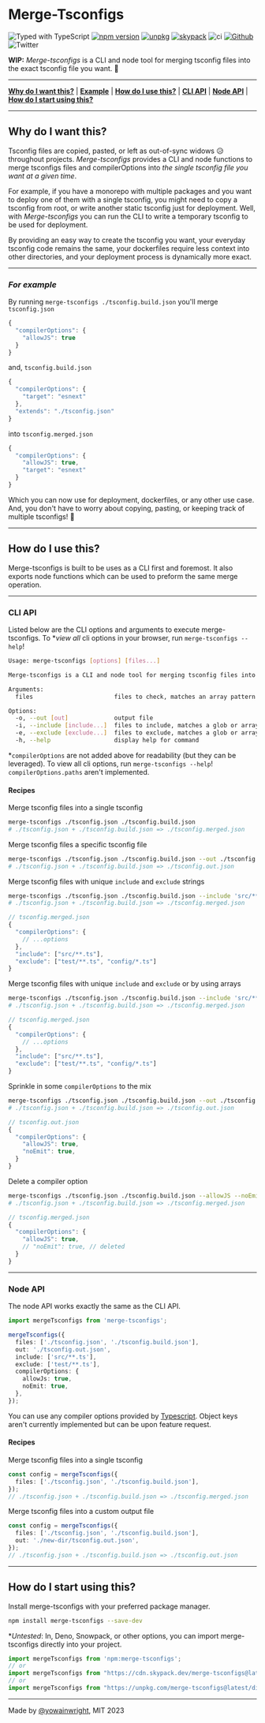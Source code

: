 # Merge-Tsconfigs

![Typed with TypeScript](https://flat.badgen.net/badge/icon/Typed?icon=typescript&label&labelColor=blue&color=555555)
[![npm version](https://badge.fury.io/js/merge-tsconfigs.svg)](https://badge.fury.io/js/merge-tsconfigs)
[![unpkg](https://img.shields.io/badge/unpkg-blue.svg)](https://unpkg.com/merge-tsconfigs@0.1.1/dist/index.js)
[![skypack](https://img.shields.io/badge/skypack-blueviolet.svg)](https://cdn.skypack.dev/merge-tsconfigs?min)
![ci](https://github.com/yowainwright/merge-tsconfigs/actions/workflows/ci.yml/badge.svg)
[![Github](https://badgen.net/badge/icon/github?icon=github&label&color=grey)](https://github.com/yowainwright/merge-tsconfigs)
![Twitter](https://img.shields.io/twitter/url?url=https%3A%2F%2Fgithub.com%2Fyowainwright%2Fmerge-tsconfigs)

**WIP:** _Merge-tsconfigs_ is a CLI and node tool for merging tsconfig files into the exact tsconfig file you want. 💪

---

**[Why do I want this?](#why-do-i-want-this)** | **[Example](#for-example)** | **[How do I use this?](#how-do-i-use-this)** | **[CLI API](#cli-api)** | **[Node API](#node-api)** | **[How do I start using this?](#how-do-i-start-using-this)**

---

## Why do I want this?

Tsconfig files are copied, pasted, or left as out-of-sync widows 😥 throughout projects. _Merge-tsconfigs_ provides a CLI and node functions to merge tsconfigs files and compilerOptions into _the single tsconfig file you want at a given time_.

For example, if you have a monorepo with multiple packages and you want to deploy one of them with a single tsconfig, you might need to copy a tsconfig from root, or write another static tsconfig just for deployment. Well, with _Merge-tsconfigs_ you can run the CLI to write a temporary tsconfig to be used for deployment.

By providing an easy way to create the tsconfig you want, your everyday tsconfig code remains the same, your dockerfiles require less context into other directories, and your deployment process is dynamically more exact.

---

### _For example_

By running `merge-tsconfigs ./tsconfig.build.json` you'll merge `tsconfig.json`
```ts
{
  "compilerOptions": {
    "allowJS": true
  }
}
```

and, `tsconfig.build.json`
```ts
{
  "compilerOptions": {
    "target": "esnext"
  },
  "extends": "./tsconfig.json"
}
```

into `tsconfig.merged.json`
```ts
{
  "compilerOptions": {
    "allowJS": true,
    "target": "esnext"
  }
}
```

Which you can now use for deployment, dockerfiles, or any other use case. And, you don't have to worry about copying, pasting, or keeping track of multiple tsconfigs! 🎉

---

## How do I use this?

Merge-tsconfigs is built to be uses as a CLI first and foremost. It also exports node functions which can be used to preform the same merge operation.

---
### CLI API

Listed below are the CLI options and arguments to execute merge-tsconfigs. To \*_view all_ cli options in your browser, run `merge-tsconfigs --help`!

```sh
Usage: merge-tsconfigs [options] [files...]

Merge-tsconfigs is a CLI and node tool for merging tsconfig files into the exact tsconfig file you want 🛣️

Arguments:
  files                       files to check, matches an array pattern

Options:
  -o, --out [out]             output file
  -i, --include [include...]  files to include, matches a glob or array pattern
  -e, --exclude [exclude...]  files to exclude, matches a glob or array pattern
  -h, --help                  display help for command
```

\*`compilerOptions` are not added above for readability (but they can be leveraged). To view all cli options, run `merge-tsconfigs --help`! `compilerOptions.paths` aren't implemented.

#### Recipes

Merge tsconfig files into a single tsconfig

```sh
merge-tsconfigs ./tsconfig.json ./tsconfig.build.json
# ./tsconfig.json + ./tsconfig.build.json => ./tsconfig.merged.json
```

Merge tsconfig files a specific tsconfig file

```sh
merge-tsconfigs ./tsconfig.json ./tsconfig.build.json --out ./tsconfig.out.json
# ./tsconfig.json + ./tsconfig.build.json => ./tsconfig.out.json
```

Merge tsconfig files with unique `include` and `exclude` strings

```sh
merge-tsconfigs ./tsconfig.json ./tsconfig.build.json --include 'src/**.ts' --exclude 'test/**.ts'
# ./tsconfig.json + ./tsconfig.build.json => ./tsconfig.merged.json
```

```ts
// tsconfig.merged.json
{
  "compilerOptions": {
    // ...options
  },
  "include": ["src/**.ts"],
  "exclude": ["test/**.ts", "config/*.ts"]
}
```

Merge tsconfig files with unique `include` and `exclude` or by using arrays

```sh
merge-tsconfigs ./tsconfig.json ./tsconfig.build.json --include 'src/**.ts' --exclude 'test/**.ts' 'config/*.ts'
# ./tsconfig.json + ./tsconfig.build.json => ./tsconfig.merged.json
```

```ts
// tsconfig.merged.json
{
  "compilerOptions": {
    // ...options
  },
  "include": ["src/**.ts"],
  "exclude": ["test/**.ts", "config/*.ts"]
}
```

Sprinkle in some `compilerOptions` to the mix

```sh
merge-tsconfigs ./tsconfig.json ./tsconfig.build.json --out ./tsconfig.out.json --allowJs true --noEmit true
# ./tsconfig.json + ./tsconfig.build.json => ./tsconfig.out.json
```

```ts
// tsconfig.out.json
{
  "compilerOptions": {
    "allowJS": true,
    "noEmit": true,
  }
}
```

Delete a compiler option

```sh
merge-tsconfigs ./tsconfig.json ./tsconfig.build.json --allowJS --noEmit 'delete'
# ./tsconfig.json + ./tsconfig.build.json => ./tsconfig.merged.json
```

```ts
// tsconfig.merged.json
{
  "compilerOptions": {
    "allowJS": true,
    // "noEmit": true, // deleted
  }
}
```

---

### Node API

The node API works exactly the same as the CLI API.

```ts
import mergeTsconfigs from 'merge-tsconfigs';

mergeTsconfigs({
  files: ['./tsconfig.json', './tsconfig.build.json'],
  out: './tsconfig.out.json',
  include: ['src/**.ts'],
  exclude: ['test/**.ts'],
  compilerOptions: {
    allowJs: true,
    noEmit: true,
  },
});

```

You can use any compiler options provided by [Typescript](https://www.typescriptlang.org/docs/handbook/compiler-options.html). Object keys aren't currently implemented but can be upon feature request.

#### Recipes

Merge tsconfig files into a single tsconfig

```ts
const config = mergeTsconfigs({
  files: ['./tsconfig.json', './tsconfig.build.json'],
});
// ./tsconfig.json + ./tsconfig.build.json => ./tsconfig.merged.json
```

Merge tsconfig files into a custom output file

```ts
const config = mergeTsconfigs({
  files: ['./tsconfig.json', './tsconfig.build.json'],
  out: './new-dir/tsconfig.out.json',
});
// ./tsconfig.json + ./tsconfig.build.json => ./tsconfig.out.json
```

---

## How do I start using this?

Install merge-tsconfigs with your preferred package manager.

```sh
npm install merge-tsconfigs --save-dev
```

\*_Untested_: In, Deno, Snowpack, or other options, you can import merge-tsconfigs directly into your project.
```ts
import mergeTsconfigs from 'npm:merge-tsconfigs';
// or
import mergeTsconfigs from "https://cdn.skypack.dev/merge-tsconfigs@latest";
// or
import mergeTsconfigs from "https://unpkg.com/merge-tsconfigs@latest/dist/index.js";
```

---

Made by [@yowainwright](https://github.com/yowainwright), MIT 2023
